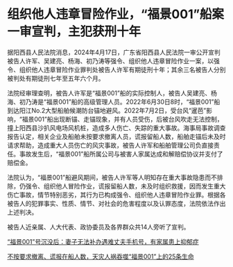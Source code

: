 # 组织他人违章冒险作业，“福景001”船案一审宣判，主犯获刑十年

据阳西县人民法院消息，2024年4月17日，广东省阳西县人民法院一审公开宣判被告人许军、吴建亮、杨海、初乃涛等强令、组织他人违章冒险作业一案，以强令、组织他人违章冒险作业罪判处被告人许军有期徒刑十年；其余三名被告人分别被判处有期徒刑七年至五年六个月。

法院经审理查明，被告人许军是“福景001”船的实际控制人，被告人吴建亮、杨海、初乃涛是“福景001”船的高级管理人员。2022年6月30日8时，“福景001”船到达阳江No.2大型船舶候潮防台锚地避风。2022年7月2日，受台风“暹芭”影响，“福景001”船出现断锚、走锚现象，并有人员受伤，后被台风吹走无法控制，撞上阳西县沙扒风电场风机桩，造成多人伤亡、失踪的重大事故。海事局事故调查报告认定，相关企业及船舶未按要求撤离人员，谎报留船人数，船舶走锚后未及时请求帮助，造成重大人员伤亡的风灾事故，被告人许军和船舶管理公司负直接责任。事故发生后，“福景001”船所属公司与被害人家属达成和解赔偿协议并支付了赔偿金。

法院认为，“福景001”船避风期间，被告人许军等人明知存在重大事故隐患而不排除，仍强令、组织他人冒险作业，谎报留船人数，未及时组织救援，因而发生重大伤亡事故，情节特别恶劣，其行为已构成强令、组织他人违章冒险作业罪。根据各被告人的犯罪事实、性质、情节、对社会的危害程度以及认罪态度，法院依法作出上述判决。

被告人近亲属、人大代表、政协委员及各界群众共14人旁听了宣判。

[“福景001”号沉没后：妻子无法补办遇难丈夫手机号，有家属患上抑郁症](https://news.qq.com/rain/a/20230831A02FKE00)

[不按要求撤离、谎报在船人数，天灾人祸吞噬“福景001”上的25条生命](https://news.qq.com/rain/a/20230607A0ACDN00)

